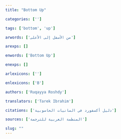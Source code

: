 ```yaml
---
title: "Bottom Up"

categories: ['']

tags: ['bottom', 'up']

arwords: ['من اﻷسفل إلى اﻷعلى']

arexps: []

enwords: ['Bottom Up']

enexps: []

arlexicons: ['']

enlexicons: ['B']

authors: ['Ruqayya Roshdy']

translators: ['Tarek Ibrahim']

citations: ['دليل أكسفورد في السانيات الحاسوبية']

sources: ['المنظمة العربية للترجمة']

slug: ""
---
```

